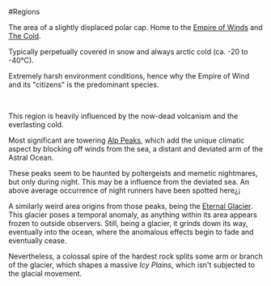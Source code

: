 ---
---

\#Regions 

The area of a slightly displaced polar cap. Home to the [Empire of Winds](..\..\..\..\..\..\Groupings\Factions\Empire%20of%20Winds.md) and [The Cold](..\..\..\..\..\..\Groupings\Factions\The%20Cold.md).

Typically perpetually covered in snow and always arctic cold (ca. -20 to -40°C).

Extremely harsh environment conditions, hence why the Empire of Wind and its "citizens" is the predominant species.

 

This region is heavily influenced by the now-dead volcanism and the everlasting cold.

Most significant are towering [Alp Peaks](Alp%20Peaks.md), which add the unique climatic aspect by blocking off winds from the sea, a distant and deviated arm of the Astral Ocean.

These peaks seem to be haunted by poltergeists and memetic nightmares, but only during night. This may be a influence from the deviated sea. An above average occurrence of night runners have been spotted here¿¡

A similarly weird area origins from those peaks, being the [Eternal Glacier](Eternal%20Glacier.md). This glacier poses a temporal anomaly, as anything within its area appears frozen to outside observers. Still, being a glacier, it grinds down its way, eventually into the ocean, where the anomalous effects begin to fade and eventually cease.

Nevertheless, a colossal spire of the hardest rock splits some arm or branch of the glacier, which shapes a massive *Icy Plains*, which isn't subjected to the glacial movement.

 

 
